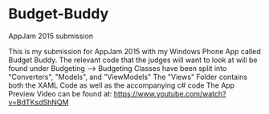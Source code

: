 # Budget-Buddy
AppJam 2015 submission

This is my submission for AppJam 2015 with my Windows Phone App called Budget Buddy.
The relevant code that the judges will want to look at will be found under Budgeting --> Budgeting
Classes have been split into "Converters", "Models", and  "ViewModels"
The "Views" Folder contains both the XAML Code as well as the accompanying c# code
The App Preview Video can be found at: https://www.youtube.com/watch?v=BdTKsdShNQM
